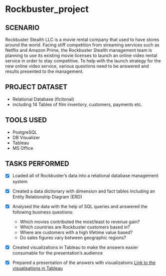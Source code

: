 # Rockbuster_project

## SCENARIO
Rockbuster Stealth LLC is a movie rental company that used to have stores around the world. 
Facing stiff competition from streaming services such as Netflix and Amazon Prime, the 
Rockbuster Stealth management team is planning to use its 
existing movie licenses to launch an online video rental service in 
order to stay competitive. To help with the launch strategy for the 
new online video service, various questions need to be answered 
and results presented to the management.

## PROJECT DATASET
- Relational Database (ficitonal)
- including 14 Tables of film inventory, customers, payments etc.

## TOOLS USED
-	PostgreSQL
-	DB Visualizer
- Tableau
- MS Office

## TASKS PERFORMED
- [x] Loaded all of Rockbuster’s data into a relational database management system
- [x] Created a data dictionary with dimension and fact tables including an Entity Relationship Diagram (ERD)
- [x] Analysed the data with the help of SQL queries and answered the following business questions:

  - Which movies contributed the most/least to revenue gain? 
  - Which countries are Rockbuster customers based in?
  - Where are customers with a high lifetime value based? 
  - Do sales figures vary between geographic regions?

- [x] Created visualizations in Tableau to make the answers easier consumable for the presentation’s audience
- [x] Prepared a presentation of the answers with visualizations 
      [Link to the visualisations in Tableau](https://public.tableau.com/views/3_10_Rockbusters_Business_Case/Story1?:language=en-US&:display_count=n&:origin=viz_share_link)

  
